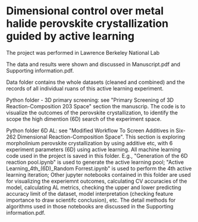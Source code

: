 # Dimensional control over metal halide perovskite crystallization guided by active learning
The project was performed in Lawrence Berkeley National Lab

The data and results were shown and discussed in Manuscript.pdf and Supporting information.pdf.

Data folder contains the whole datasets (cleaned and combined) and the records of all individual ruans of this active learning experiment.

Python folder - 3D primary screening: see "Primary Screening of 3D Reaction-Composition 203 Space" section the manuscrip. The code is to visualize the outcomes of the perovskite crystallization, to identify the scope the high dimention (6D) search of the experiment space.

Python folder 6D AL: see "Modified Workflow To Screen Additives in Six-
262 Dimensional Reaction-Composition Space". This section is exploring morpholinium perovskite crystallization by using additive etc, with 6 experiment parameters (6D) using active learning. All machine learning code used in the project is saved in this folder. E.g., "Generation of the 6D reaction pool.ipynb" is used to generate the active learning pool; "Active Learning_4th_(6D)_Random Forrest.ipynb" is used to perform the 4th active learning iteration; Other jupyter notebooks contained in this folder are used for visualizing the experiemnt outcomes, calculating CV accuracies of the model, calculating AL metrics, checking the upper and lower predicting accuracy limit of the dataset, model interpretation (checking feature importance to draw scientifc conclusion), etc. The detail methods for algorithms used in those notebooks are discussed in the Supporting information.pdf.
